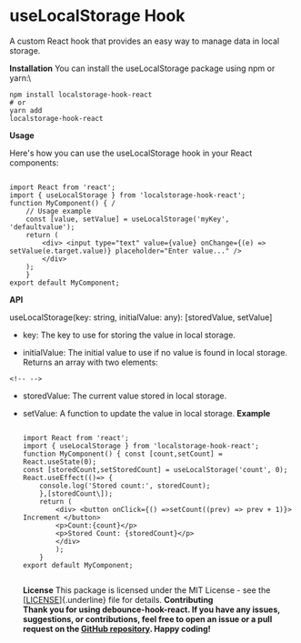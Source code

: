 # useLocalStorage Hook

A custom React hook that provides an easy way to manage data in local
storage.

**Installation**
You can install the useLocalStorage package using npm or yarn:\
``` JSX
npm install localstorage-hook-react 
# or 
yarn add
localstorage-hook-react

```
**Usage**

Here's how you can use the useLocalStorage hook in your React
components:

```JSX 

import React from 'react'; 
import { useLocalStorage } from 'localstorage-hook-react'; 
function MyComponent() { /
    // Usage example
    const [value, setValue] = useLocalStorage('myKey', 'defaultvalue'); 
    return (
        <div> <input type="text" value={value} onChange={(e) => setValue(e.target.value)} placeholder="Enter value..." /> 
        </div> 
    ); 
    } 
export default MyComponent;

```



**API**

useLocalStorage(key: string, initialValue: any): [storedValue,
setValue]

-   key: The key to use for storing the value in local storage.

-   initialValue: The initial value to use if no value is found in local
    storage.
    Returns an array with two elements:

```{=html}
<!-- -->
```
-   storedValue: The current value stored in local storage.

-   setValue: A function to update the value in local storage.
    **Example**

    ```JSX

    import React from 'react'; 
    import { useLocalStorage } from 'localstorage-hook-react'; 
    function MyComponent() { const [count,setCount] = React.useState(0); 
    const [storedCount,setStoredCount] = useLocalStorage('count', 0);
    React.useEffect(()=> { 
        console.log('Stored count:', storedCount); 
        },[storedCount\]); 
        return ( 
            <div> <button onClick={() =>setCount((prev) => prev + 1)}> Increment </button> 
            <p>Count:{count}</p> 
            <p>Stored Count: {storedCount}</p> 
            </div> 
            ); 
        }
    export default MyComponent;
    
    
    ```
    
    **License**
    This package is licensed under the MIT License - see the
    [[LICENSE](https://chat.openai.com/LICENSE)]{.underline} file for
    details.
    **Contributing**\
    **Thank you for using debounce-hook-react. If you have any issues, suggestions, or contributions, feel free to open an issue or a pull request on the [GitHub repository](https://github.com/utkcha1205/useLocalStorage). Happy coding!**
